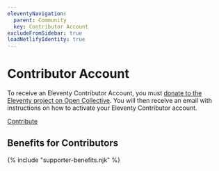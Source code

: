 ```yaml
---
eleventyNavigation:
  parent: Community
  key: Contributor Account
excludeFromSidebar: true
loadNetlifyIdentity: true
---
```

# Contributor Account

To receive an Eleventy Contributor Account, you must <a href="https://opencollective.com/11ty">donate to the Eleventy project on Open Collective</a>. You will then receive an email with instructions on how to activate your Eleventy Contributor account.

<div class="lo" style="--lo-margin-h: 1rem">
  <div class="lo-c lo-nocontentwrap">
    <div data-netlify-identity-button class="investors-btn btn-primary btn-primary-sm benchnine rainbow-active rainbow-active-noanim"></div>
  </div>
  <div class="lo-c lo-maxgrow">
    <a href="https://opencollective.com/11ty" class="btn-primary btn-primary-sm benchnine rainbow-active rainbow-active-noanim elv-externalexempt investors-noauth">Contribute</a>
  </div>
</div>

## Benefits for Contributors

{% include "supporter-benefits.njk" %}